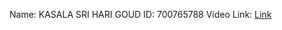 Name: KASALA SRI HARI GOUD
ID: 700765788
Video Link: [Link](https://drive.google.com/file/d/1BsYZLol-MBAcDW5huqoHdhhwo02I_u6U/view?usp=drive_link)

